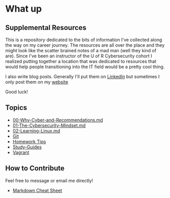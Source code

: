 # What up

## Supplemental Resources

This is a repository dedicated to the bits of information I've collected along the way on my career journey. The resources are all over the place and they might look like the scatter brained notes of a mad man (well they kind of are). Since I've been an instructor of the U of R Cybersecurity cohort I realized putting together a location that was dedicated to resources that would help people transitioning into the IT field would be a pretty cool thing.

I also write blog posts. Generally I'll put them on [LinkedIn](www.linkedin.com/in/thor-draperjr) but sometimes I only post them on my [website](www.thor-draperjr.github.io)

Good luck!

## Topics

* [00-Why-Cyber-and-Recommendations.md](/Assets/00-Why-Cyber-and-Recommendations.md)
* [01-The-Cybersecurity-Mindset.md](/Assets/01-The-Cybersecurity-Mindset.md)
* [02-Learning-Linux.md](/Assets/02-Learning-Linux.md)
* [Git](/Assets/Git/readme.md)
* [Homework Tips](/Assets/HomeworkTips.md)
* [Study-Guides](/Assets/Study-Guides)
* [Vagrant](/Assets/Vagrant/readme.md)

## How to Contribute

Feel free to message or email me directly!

* [Markdown Cheat Sheet](https://www.markdownguide.org/cheat-sheet/)
